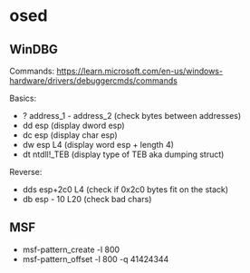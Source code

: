 # osed

## WinDBG

Commands: https://learn.microsoft.com/en-us/windows-hardware/drivers/debuggercmds/commands

Basics:

* ? address_1 - address_2 (check bytes between addresses)
* dd esp (display dword esp)
* dc esp (display char esp)
* dw esp L4 (display word esp + length 4)
* dt ntdll!_TEB (display type of TEB aka dumping struct)

Reverse:

* dds esp+2c0 L4 (check if 0x2c0 bytes fit on the stack)
* db esp - 10 L20 (check bad chars)

## MSF

* msf-pattern_create -l 800
* msf-pattern_offset -l 800 -q 41424344
